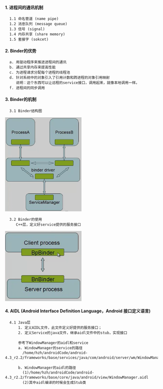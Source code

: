 #### 1. 进程间的通讯机制
      1.1 命名管道 (name pipe)
      1.2 消息队列 (message queue)
      1.3 信号 (signal)
      1.4 内存共享 (share memory)
      1.5 套接字 (sokcet)
      
#### 2. Binder的优势
      a. 用驱动程序来推进进程间的通讯
      b. 通过共享内存来提高性能
      c. 为进程请求分配每个进程的线程池
      d. 针对系统中的对象引入了引用计数和跨进程的对象引用映射
         说明：这个东西可以让远程的service接口，调用起来，就像本地调用一样。
      f. 进程间的同步调用
         
#### 3. Binder的机制
      3.1 Binder结构图
<img src="https://github.com/HZHAndroid/Android_Hal/blob/master/Android%20HAL/Binder%E7%BB%93%E6%9E%84%E5%9B%BE.png" width="50%">      

      3.2 Binder的使用
         C++层，定义好service提供的服务接口
 <img src="https://github.com/HZHAndroid/Android_Hal/blob/master/Android%20HAL/Binder%E7%9A%84%E4%BD%BF%E7%94%A8.png" width="50%">     

#### 4. AIDL (Android Interface Definition Language，Android 接口定义语言)
      4.1 Java层
          1. 定义AIDL文件，此文件定义好提供的服务接口；
          2. 定义Service的java文件，继承aidl文件中的stub，实现接口
          
          参考下WindowManager的aidl和service
          a. WindowManager的service的路径
            /home/hzh/androidCode/android-4.3_r2.2/frameworks/base/services/java/com/android/server/wm/WindowManagerService.java
            
          b. WindowManager的aidl的路径
            (1)/home/hzh/androidCode/android-4.3_r2.2/frameworks/base/core/java/android/view/WindowManager.aidl
            (2)其中aidl编译的时候会生成Stub类
